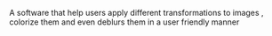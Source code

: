 A software that help users apply different transformations to images , colorize them and even deblurs them in a user friendly manner
